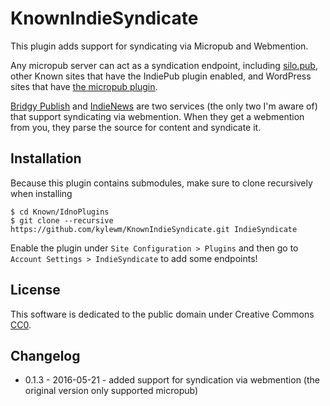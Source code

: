 # KnownIndieSyndicate

This plugin adds support for syndicating via Micropub and Webmention.

Any micropub server can act as a syndication endpoint, including
[silo.pub](https://silo.pub/), other Known sites that have the
IndiePub plugin enabled, and WordPress sites that have
[the micropub plugin](https://github.com/snarfed/wordpress-micropub/).

[Bridgy Publish](https://brid.gy/about#publish) and
[IndieNews](https://news.indiewebcamp.com) are two services (the only two
I'm aware of) that support syndicating via webmention. When they get a
webmention from you, they parse the source for content and syndicate it.

## Installation

Because this plugin contains submodules, make sure to clone recursively
when installing

```
$ cd Known/IdnoPlugins
$ git clone --recursive https://github.com/kylewm/KnownIndieSyndicate.git IndieSyndicate
```

Enable the plugin under `Site Configuration > Plugins` and then go to
`Account Settings > IndieSyndicate` to add some endpoints!

## License

This software is dedicated to the public domain under Creative Commons [CC0][].

[CC0]: http://creativecommons.org/publicdomain/zero/1.0/


## Changelog

- 0.1.3 - 2016-05-21 - added support for syndication via webmention
  (the original version only supported micropub)
